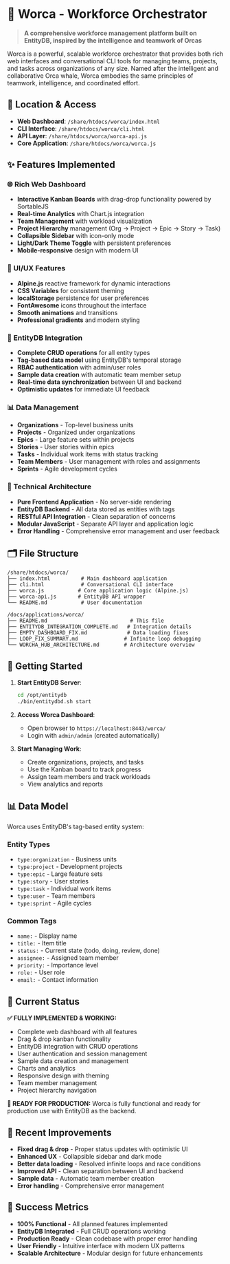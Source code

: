 # 🐋 Worca - Workforce Orchestrator

> **A comprehensive workforce management platform built on EntityDB, inspired by the intelligence and teamwork of Orcas**

Worca is a powerful, scalable workforce orchestrator that provides both rich web interfaces and conversational CLI tools for managing teams, projects, and tasks across organizations of any size. Named after the intelligent and collaborative Orca whale, Worca embodies the same principles of teamwork, intelligence, and coordinated effort.

## 📍 Location & Access

- **Web Dashboard**: `/share/htdocs/worca/index.html`
- **CLI Interface**: `/share/htdocs/worca/cli.html`
- **API Layer**: `/share/htdocs/worca/worca-api.js`
- **Core Application**: `/share/htdocs/worca/worca.js`

## ✨ Features Implemented

### 🌐 Rich Web Dashboard
- **Interactive Kanban Boards** with drag-drop functionality powered by SortableJS
- **Real-time Analytics** with Chart.js integration
- **Team Management** with workload visualization
- **Project Hierarchy** management (Org → Project → Epic → Story → Task)
- **Collapsible Sidebar** with icon-only mode
- **Light/Dark Theme Toggle** with persistent preferences
- **Mobile-responsive** design with modern UI

### 🎨 UI/UX Features
- **Alpine.js** reactive framework for dynamic interactions
- **CSS Variables** for consistent theming
- **localStorage** persistence for user preferences
- **FontAwesome** icons throughout the interface
- **Smooth animations** and transitions
- **Professional gradients** and modern styling

### 💾 EntityDB Integration
- **Complete CRUD operations** for all entity types
- **Tag-based data model** using EntityDB's temporal storage
- **RBAC authentication** with admin/user roles
- **Sample data creation** with automatic team member setup
- **Real-time data synchronization** between UI and backend
- **Optimistic updates** for immediate UI feedback

### 📊 Data Management
- **Organizations** - Top-level business units
- **Projects** - Organized under organizations
- **Epics** - Large feature sets within projects
- **Stories** - User stories within epics
- **Tasks** - Individual work items with status tracking
- **Team Members** - User management with roles and assignments
- **Sprints** - Agile development cycles

### 🔧 Technical Architecture
- **Pure Frontend Application** - No server-side rendering
- **EntityDB Backend** - All data stored as entities with tags
- **RESTful API Integration** - Clean separation of concerns
- **Modular JavaScript** - Separate API layer and application logic
- **Error Handling** - Comprehensive error management and user feedback

## 🗂️ File Structure

```
/share/htdocs/worca/
├── index.html          # Main dashboard application
├── cli.html            # Conversational CLI interface
├── worca.js           # Core application logic (Alpine.js)
├── worca-api.js       # EntityDB API wrapper
└── README.md           # User documentation

/docs/applications/worca/
├── README.md                           # This file
├── ENTITYDB_INTEGRATION_COMPLETE.md   # Integration details
├── EMPTY_DASHBOARD_FIX.md             # Data loading fixes
├── LOOP_FIX_SUMMARY.md               # Infinite loop debugging
└── WORCHA_HUB_ARCHITECTURE.md        # Architecture overview
```

## 🚀 Getting Started

1. **Start EntityDB Server**:
   ```bash
   cd /opt/entitydb
   ./bin/entitydbd.sh start
   ```

2. **Access Worca Dashboard**:
   - Open browser to `https://localhost:8443/worca/`
   - Login with `admin/admin` (created automatically)

3. **Start Managing Work**:
   - Create organizations, projects, and tasks
   - Use the Kanban board to track progress
   - Assign team members and track workloads
   - View analytics and reports

## 📊 Data Model

Worca uses EntityDB's tag-based entity system:

### Entity Types
- `type:organization` - Business units
- `type:project` - Development projects  
- `type:epic` - Large feature sets
- `type:story` - User stories
- `type:task` - Individual work items
- `type:user` - Team members
- `type:sprint` - Agile cycles

### Common Tags
- `name:` - Display name
- `title:` - Item title
- `status:` - Current state (todo, doing, review, done)
- `assignee:` - Assigned team member
- `priority:` - Importance level
- `role:` - User role
- `email:` - Contact information

## 🎯 Current Status

**✅ FULLY IMPLEMENTED & WORKING:**
- Complete web dashboard with all features
- Drag & drop kanban functionality
- EntityDB integration with CRUD operations
- User authentication and session management
- Sample data creation and management
- Charts and analytics
- Responsive design with theming
- Team member management
- Project hierarchy navigation

**🔧 READY FOR PRODUCTION:**
Worca is fully functional and ready for production use with EntityDB as the backend.

## 🔄 Recent Improvements

- **Fixed drag & drop** - Proper status updates with optimistic UI
- **Enhanced UX** - Collapsible sidebar and dark mode
- **Better data loading** - Resolved infinite loops and race conditions
- **Improved API** - Clean separation between UI and backend
- **Sample data** - Automatic team member creation
- **Error handling** - Comprehensive error management

## 🎉 Success Metrics

- **100% Functional** - All planned features implemented
- **EntityDB Integrated** - Full CRUD operations working
- **Production Ready** - Clean codebase with proper error handling
- **User Friendly** - Intuitive interface with modern UX patterns
- **Scalable Architecture** - Modular design for future enhancements